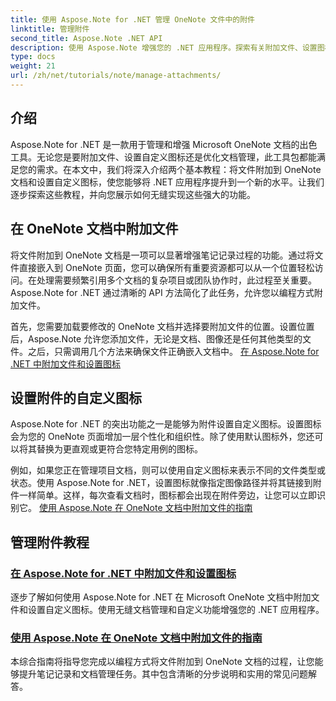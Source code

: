 ```yaml
---
title: 使用 Aspose.Note for .NET 管理 OneNote 文件中的附件
linktitle: 管理附件
second_title: Aspose.Note .NET API
description: 使用 Aspose.Note 增强您的 .NET 应用程序。探索有关附加文件、设置图标和检索附件以增强开发的教程。
type: docs
weight: 21
url: /zh/net/tutorials/note/manage-attachments/
---
```

## 介绍

Aspose.Note for .NET 是一款用于管理和增强 Microsoft OneNote 文档的出色工具。无论您是要附加文件、设置自定义图标还是优化文档管理，此工具包都能满足您的需求。在本文中，我们将深入介绍两个基本教程：将文件附加到 OneNote 文档和设置自定义图标，使您能够将 .NET 应用程序提升到一个新的水平。让我们逐步探索这些教程，并向您展示如何无缝实现这些强大的功能。

## 在 OneNote 文档中附加文件  
将文件附加到 OneNote 文档是一项可以显著增强笔记记录过程的功能。通过将文件直接嵌入到 OneNote 页面，您可以确保所有重要资源都可以从一个位置轻松访问。在处理需要频繁引用多个文档的复杂项目或团队协作时，此过程至关重要。Aspose.Note for .NET 通过清晰的 API 方法简化了此任务，允许您以编程方式附加文件。

首先，您需要加载要修改的 OneNote 文档并选择要附加文件的位置。设置位置后，Aspose.Note 允许您添加文件，无论是文档、图像还是任何其他类型的文件。之后，只需调用几个方法来确保文件正确嵌入文档中。
[在 Aspose.Note for .NET 中附加文件和设置图标](./attaching-files-setting-icons/)

## 设置附件的自定义图标  
Aspose.Note for .NET 的突出功能之一是能够为附件设置自定义图标。设置图标会为您的 OneNote 页面增加一层个性化和组织性。除了使用默认图标外，您还可以将其替换为更直观或更符合您特定用例的图标。

例如，如果您正在管理项目文档，则可以使用自定义图标来表示不同的文件类型或状态。使用 Aspose.Note for .NET，设置图标就像指定图像路径并将其链接到附件一样简单。这样，每次查看文档时，图标都会出现在附件旁边，让您可以立即识别它。
[使用 Aspose.Note 在 OneNote 文档中附加文件的指南](./attach-file-in-one-note-documents/)

## 管理附件教程
### [在 Aspose.Note for .NET 中附加文件和设置图标](./attaching-files-setting-icons/)
逐步了解如何使用 Aspose.Note for .NET 在 Microsoft OneNote 文档中附加文件和设置自定义图标。使用无缝文档管理和自定义功能增强您的 .NET 应用程序。
### [使用 Aspose.Note 在 OneNote 文档中附加文件的指南](./attach-file-in-one-note-documents/)
本综合指南将指导您完成以编程方式将文件附加到 OneNote 文档的过程，让您能够提升笔记记录和文档管理任务。其中包含清晰的分步说明和实用的常见问题解答。